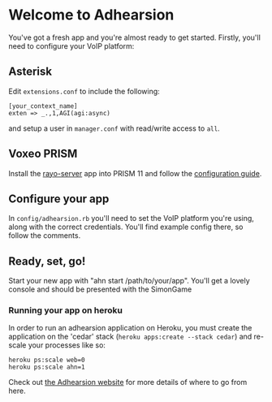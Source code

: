 # Welcome to Adhearsion

You've got a fresh app and you're almost ready to get started. Firstly, you'll need to configure your VoIP platform:

## Asterisk

Edit `extensions.conf` to include the following:

```
[your_context_name]
exten => _.,1,AGI(agi:async)
```

and setup a user in `manager.conf` with read/write access to `all`.

## Voxeo PRISM

Install the [rayo-server](https://github.com/rayo/rayo-server) app into PRISM 11 and follow the [configuration guide](https://github.com/rayo/rayo-server/wiki/Single-node-and-cluster-configuration-reference).

## Configure your app

In `config/adhearsion.rb` you'll need to set the VoIP platform you're using, along with the correct credentials. You'll find example config there, so follow the comments.

## Ready, set, go!

Start your new app with "ahn start /path/to/your/app". You'll get a lovely console and should be presented with the SimonGame

### Running your app on heroku

In order to run an adhearsion application on Heroku, you must create the application on the 'cedar' stack (`heroku apps:create --stack cedar`) and re-scale your processes like so:

```
heroku ps:scale web=0
heroku ps:scale ahn=1
```

Check out [the Adhearsion website](http://adhearsion.com) for more details of where to go from here.
